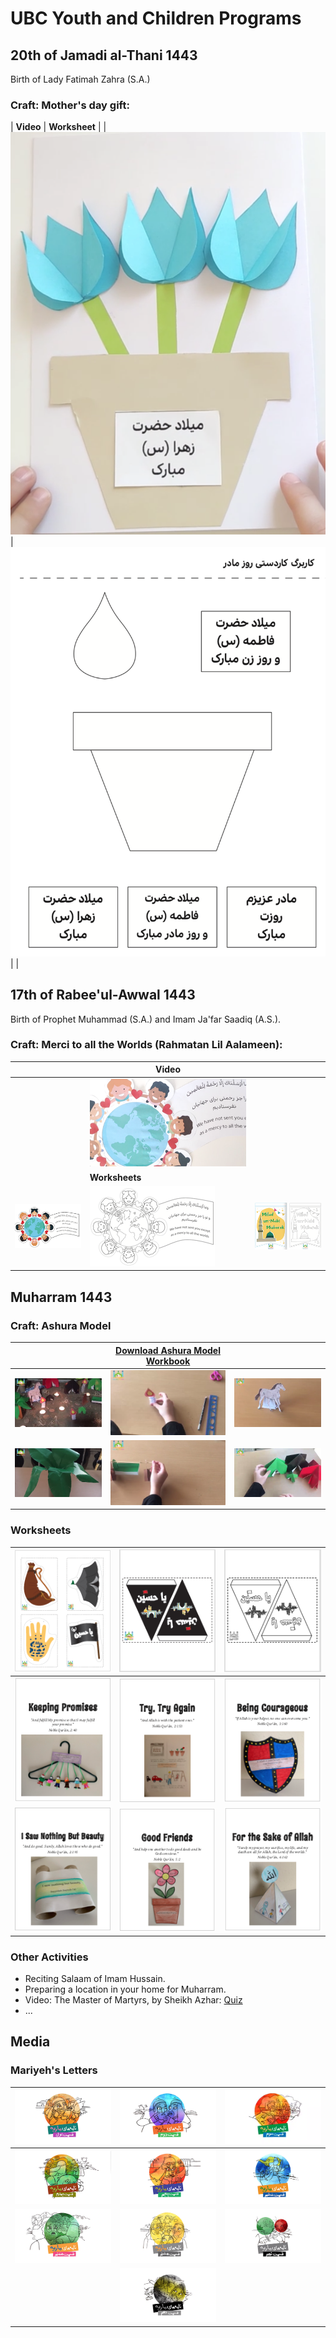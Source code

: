 # UBC Youth and Children Programs

## 20th of Jamadi al-Thani 1443
Birth of Lady Fatimah Zahra (S.A.)
### Craft: Mother's day gift: 

| **Video** | **Worksheet** |
| [![Craft_MothersDay](resources/thumbnails/Craft_MothersDay.png)](resources/Craft_MothersDay.mp4) | [![Craft_MothersDay](resources/thumbnails/Craft_MothersDayWorksheet.png)](resources/Craft_MothersDayWorksheet.pdf) |  |


## 17th of Rabee'ul-Awwal 1443
Birth of Prophet Muhammad (S.A.) and Imam Ja'far Saadiq (A.S.). 
### Craft: Merci to all the Worlds (Rahmatan Lil Aalameen): 

| | **Video** | |
|---|---|---|
|  | [![Craft_RahmatanLilAalameen](resources/thumbnails/Craft_RahmatanLilAalameen.png)](resources/Craft_RahmatanLilAalameen.mp4) | |
| | **Worksheets** | |
| [![Craft_RahmatanLilAalameen_Color](resources/thumbnails/Craft_RahmatanLilAalameen_Color.png)](resources/Craft_RahmatanLilAalameen_Color.pdf) |  [![Craft_RahmatanLilAalameen_BW](resources/thumbnails/Craft_RahmatanLilAalameen_BW.png)](resources/Craft_RahmatanLilAalameen_BW.pdf) | [![Craft_Milad-un-Nabi_Bunting](resources/thumbnails/Craft_Milad-un-Nabi_Bunting.png)](resources/Craft_Milad-un-Nabi_Bunting.pdf) |


## Muharram 1443

### Craft: Ashura Model

| | [Download Ashura Model Workbook](resources/CraftAshuraModelWorksheet.pdf) | |
|---|---|---|
| [![Final](resources/thumbnails/AshouraCraft_Final.png)](resources/AshuraCraft-Final.mp4) | [![Part1 - Candle](resources/thumbnails/AshouraCraft_Candle.png)](resources/AshuraCraft-Part1-Candle.mp4) | [![Part2 - Horse](resources/thumbnails/AshouraCraft_Horse.png)](resources/AshuraCraft-Part2-Horse.mp4) | 
| [![Part3 - Palm Tree](resources/thumbnails/AshouraCraft_Tree.png)](resources/AshuraCraft-Part3-PalmTree.mp4) | [![Part4 - Cradle](resources/thumbnails/AshouraCraft_Cradle.png)](resources/AshuraCraft-Part4-Cradle.mp4) | [![Part5 - Tent](resources/thumbnails/AshouraCraft_Tent.png)](resources/AshuraCraft-Part5-Tent.mp4) |


### Worksheets

| [![ColoredFlagsSet1](resources/ColoredFlagsSet1.png)](resources/ColoredFlagsSet1.pdf) | [![ColoredFlagsSet2_Color](resources/ColoredFlagsSet2_Color.png)](resources/ColoredFlagsSet2_Color.pdf) | [![ColoredFlagsSet2_BW](resources/ColoredFlagsSet2_BW.png)](resources/ColoredFlagsSet2_BW.pdf) |
|---|---|---|
| [![Worksheet1-KeepingPromises](resources/Worksheet1-KeepingPromises.png)](resources/Worksheet1-KeepingPromises.pdf) | [![Worksheet2-TryAgain](resources/Worksheet2-TryAgain.png)](resources/Worksheet2-TryAgain.pdf) | [![Worksheet3-BeingCourageous](resources/Worksheet3-BeingCourageous.png)](resources/Worksheet3-BeingCourageous.pdf) |
| [![Worksheet4-NothingButBeauty](resources/Worksheet4-NothingButBeauty.png)](resources/Worksheet4-NothingButBeauty.pdf) | [![Worksheet5-GoodFriends](resources/Worksheet5-GoodFriends.png)](resources/Worksheet5-GoodFriends.pdf) | [![Worksheet6-FortheSakeOfAllah](resources/Worksheet6-FortheSakeOfAllah.png)](resources/Worksheet6-FortheSakeOfAllah.pdf) |


### Other Activities
 - Reciting Salaam of Imam Hussain.
 - Preparing a location in your home for Muharram.
 - Video: The Master of Martyrs,  by Sheikh Azhar: [Quiz](https://docs.google.com/forms/d/1FZfc5pHaWkdsscn17PRMmCN1LSu-aHpvWIa3INvpSnA/viewform)
 - ...


## Media

### Mariyeh's Letters

| [![Part1](resources/thumbnails/Mariyeh1.png)](https://jamejamonline.ir/files/fa/news/1400/5/19/405932_410.mp4)  | [![Part2](resources/thumbnails/Mariyeh2.png)](https://jamejamonline.ir/files/fa/news/1400/5/19/407234_594.mp4) | [![Part3](resources/thumbnails/Mariyeh3.png)](https://jamejamonline.ir/files/fa/news/1400/5/21/408597_962.mp4) |
|---|---|---|
| [![Part4](resources/thumbnails/Mariyeh4.png)](https://jamejamonline.ir/files/fa/news/1400/5/21/409322_309.mp4) | [![Part5](resources/thumbnails/Mariyeh5.png)](https://jamejamonline.ir/files/fa/news/1400/5/22/410039_113.mp4) | [![Part6](resources/thumbnails/Mariyeh6.png)](https://jamejamonline.ir/files/fa/news/1400/5/24/411198_691.mp4) |
| [![Part7](resources/thumbnails/Mariyeh7.png)](https://jamejamonline.ir/files/fa/news/1400/5/24/412433_776.mp4) | [![Part8](resources/thumbnails/Mariyeh8.png)](https://jamejamonline.ir/files/fa/news/1400/5/26/413419_921.mp4) | [![Part9](resources/thumbnails/Mariyeh9.png)](https://jamejamonline.ir/files/fa/news/1400/5/26/414065_403.mp4) |
| | [![Part10](resources/thumbnails/Mariyeh10.png)](https://jamejamonline.ir/files/fa/news/1400/5/28/414665_545.mp4) | |



<script src="http://code.jquery.com/jquery-1.4.2.min.js"></script> <script> var x = document.getElementsByClassName("site-footer-credits"); setTimeout(() => { x[0].remove(); }, 10); </script>
